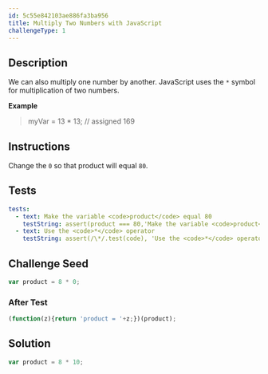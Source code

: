 ```yaml
---
id: 5c55e842103ae886fa3ba956
title: Multiply Two Numbers with JavaScript
challengeType: 1
---
```


## Description
<section id='description'>
We can also multiply one number by another.
JavaScript uses the <code>*</code> symbol for multiplication of two numbers.

<strong>Example</strong>
<blockquote>myVar = 13 * 13; // assigned 169</blockquote>

</section>

## Instructions
<section id='instructions'>
Change the <code>0</code> so that product will equal <code>80</code>.
</section>

## Tests
<section id='tests'>

```yml
tests:
  - text: Make the variable <code>product</code> equal 80
    testString: assert(product === 80,'Make the variable <code>product</code> equal 80');
  - text: Use the <code>*</code> operator
    testString: assert(/\*/.test(code), 'Use the <code>*</code> operator');

```

</section>

## Challenge Seed
<section id='challengeSeed'>

<div id='js-seed'>

```js
var product = 8 * 0;


```

</div>


### After Test
<div id='js-teardown'>

```js
(function(z){return 'product = '+z;})(product);
```

</div>

</section>

## Solution
<section id='solution'>


```js
var product = 8 * 10;
```

</section>
